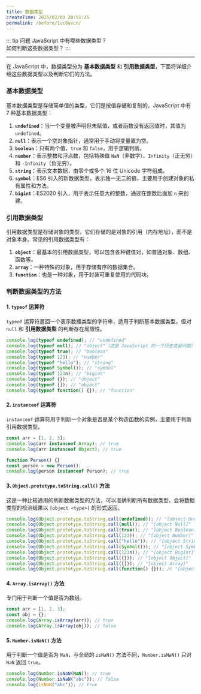 ```yaml
---
title: 数据类型
createTime: 2025/02/03 20:51:25
permalink: /before/1uc8yvcn/
---
```


::: tip 问题
JavaScript 中有哪些数据类型？  
如何判断这些数据类型？
:::

---


在 JavaScript 中，数据类型分为 **基本数据类型** 和 **引用数据类型**，下面将详细介绍这些数据类型以及判断它们的方法。

### 基本数据类型
基本数据类型是存储简单值的类型，它们是按值存储和复制的。JavaScript 中有 7 种基本数据类型：
1. **`undefined`**：当一个变量被声明但未赋值，或者函数没有返回值时，其值为 `undefined`。
2. **`null`**：表示一个空对象指针，通常用于手动将变量置为空。
3. **`boolean`**：只有两个值，`true` 和 `false`，用于逻辑判断。
4. **`number`**：表示整数和浮点数，包括特殊值 `NaN`（非数字）、`Infinity`（正无穷）和 `-Infinity`（负无穷）。
5. **`string`**：表示文本数据，由零个或多个 16 位 Unicode 字符组成。
6. **`symbol`**：ES6 引入的新数据类型，表示独一无二的值，主要用于创建对象的私有属性和方法。
7. **`bigint`**：ES2020 引入，用于表示任意大的整数，通过在整数后面加 `n` 来创建。

### 引用数据类型
引用数据类型是存储对象的类型，它们存储的是对象的引用（内存地址），而不是对象本身。常见的引用数据类型有：
1. **`object`**：最基本的引用数据类型，可以包含各种键值对，如普通对象、数组、函数等。
2. **`array`**：一种特殊的对象，用于存储有序的数据集合。
3. **`function`**：也是一种对象，用于封装可重复使用的代码块。

### 判断数据类型的方法

#### 1. `typeof` 运算符
`typeof` 运算符返回一个表示数据类型的字符串，适用于判断基本数据类型，但对 `null` 和 **引用数据类型** 的判断存在局限性。
```javascript
console.log(typeof undefined); // "undefined"
console.log(typeof null); // "object"（这是 JavaScript 的一个历史遗留问题）
console.log(typeof true); // "boolean"
console.log(typeof 123); // "number"
console.log(typeof "hello"); // "string"
console.log(typeof Symbol()); // "symbol"
console.log(typeof 123n); // "bigint"
console.log(typeof {}); // "object"
console.log(typeof []); // "object"
console.log(typeof function() {}); // "function"
```

#### 2. `instanceof` 运算符
`instanceof` 运算符用于判断一个对象是否是某个构造函数的实例，主要用于判断引用数据类型。
```javascript
const arr = [1, 2, 3];
console.log(arr instanceof Array); // true
console.log(arr instanceof Object); // true

function Person() {}
const person = new Person();
console.log(person instanceof Person); // true
```

#### 3. `Object.prototype.toString.call()` 方法
这是一种比较通用的判断数据类型的方法，可以准确判断所有数据类型，会将数据类型的检测结果以 `[object <type>]` 的形式返回。
```javascript
console.log(Object.prototype.toString.call(undefined)); // "[object Undefined]"
console.log(Object.prototype.toString.call(null)); // "[object Null]"
console.log(Object.prototype.toString.call(true)); // "[object Boolean]"
console.log(Object.prototype.toString.call(123)); // "[object Number]"
console.log(Object.prototype.toString.call("hello")); // "[object String]"
console.log(Object.prototype.toString.call(Symbol())); // "[object Symbol]"
console.log(Object.prototype.toString.call(123n)); // "[object BigInt]"
console.log(Object.prototype.toString.call({})); // "[object Object]"
console.log(Object.prototype.toString.call([])); // "[object Array]"
console.log(Object.prototype.toString.call(function() {})); // "[object Function]"
```

#### 4. `Array.isArray()` 方法
专门用于判断一个值是否为数组。
```javascript
const arr = [1, 2, 3];
const obj = {};
console.log(Array.isArray(arr)); // true
console.log(Array.isArray(obj)); // false
```

#### 5. `Number.isNaN()` 方法
用于判断一个值是否为 `NaN`，与全局的 `isNaN()` 方法不同，`Number.isNaN()` 只对 `NaN` 返回 `true`。
```javascript
console.log(Number.isNaN(NaN)); // true
console.log(Number.isNaN("abc")); // false
console.log(isNaN("abc")); // true
```


